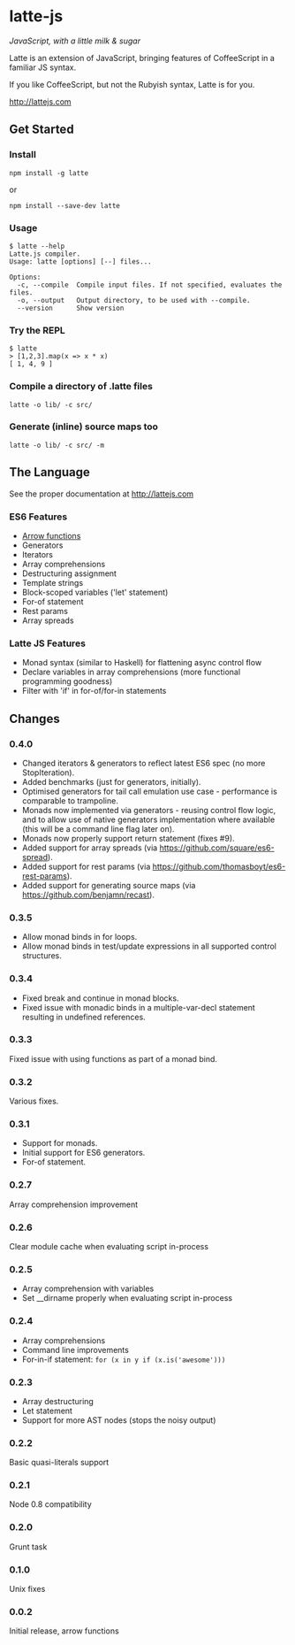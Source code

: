 # latte-js

*JavaScript, with a little milk &amp; sugar*

Latte is an extension of JavaScript, bringing features of CoffeeScript in a familiar JS syntax.

If you like CoffeeScript, but not the Rubyish syntax, Latte is for you.

http://lattejs.com

## Get Started
### Install
```
npm install -g latte
```
or
```
npm install --save-dev latte
```

### Usage
```
$ latte --help
Latte.js compiler.
Usage: latte [options] [--] files...

Options:
  -c, --compile  Compile input files. If not specified, evaluates the files.
  -o, --output   Output directory, to be used with --compile.
  --version      Show version
```

### Try the REPL
```
$ latte
> [1,2,3].map(x => x * x)
[ 1, 4, 9 ]
```

### Compile a directory of .latte files
```
latte -o lib/ -c src/
```

### Generate (inline) source maps too
```
latte -o lib/ -c src/ -m
```

## The Language

See the proper documentation at http://lattejs.com

### ES6 Features

- [Arrow functions](http://tc39wiki.calculist.org/es6/arrow-functions/)
- Generators
- Iterators
- Array comprehensions
- Destructuring assignment
- Template strings
- Block-scoped variables ('let' statement)
- For-of statement
- Rest params
- Array spreads

### Latte JS Features

- Monad syntax (similar to Haskell) for flattening async control flow
- Declare variables in array comprehensions (more functional programming goodness)
- Filter with 'if' in for-of/for-in statements

## Changes

### 0.4.0
- Changed iterators & generators to reflect latest ES6 spec (no more StopIteration).
- Added benchmarks (just for generators, initially).
- Optimised generators for tail call emulation use case - performance is comparable to trampoline.
- Monads now implemented via generators - reusing control flow logic, and to allow use of native
  generators implementation where available (this will be a command line flag later on).
- Monads now properly support return statement (fixes #9).
- Added support for array spreads (via https://github.com/square/es6-spread).
- Added support for rest params (via https://github.com/thomasboyt/es6-rest-params).
- Added support for generating source maps (via https://github.com/benjamn/recast).

### 0.3.5
- Allow monad binds in for loops.
- Allow monad binds in test/update expressions in all supported control structures.

### 0.3.4
- Fixed break and continue in monad blocks.
- Fixed issue with monadic binds in a multiple-var-decl statement resulting in undefined references.

### 0.3.3
Fixed issue with using functions as part of a monad bind.

### 0.3.2
Various fixes.

### 0.3.1
- Support for monads.
- Initial support for ES6 generators.
- For-of statement.

### 0.2.7
Array comprehension improvement

### 0.2.6
Clear module cache when evaluating script in-process

### 0.2.5
- Array comprehension with variables
- Set __dirname properly when evaluating script in-process

### 0.2.4
- Array comprehensions
- Command line improvements
- For-in-if statement: `for (x in y if (x.is('awesome')))`

### 0.2.3
- Array destructuring
- Let statement
- Support for more AST nodes (stops the noisy output)

### 0.2.2
Basic quasi-literals support

### 0.2.1
Node 0.8 compatibility

### 0.2.0
Grunt task

### 0.1.0
Unix fixes

### 0.0.2
Initial release, arrow functions

